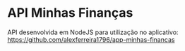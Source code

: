 # API Minhas Finanças

API desenvolvida em NodeJS para utilização no aplicativo: https://github.com/alexferreira1796/app-minhas-financas
